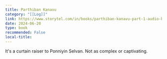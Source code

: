 ```yaml
---
title: Parthiban Kanavu
category: "[[Log]]"
link: https://www.storytel.com/in/books/parthiban-kanavu-part-1-audio-book-715614
date: 2024-06-20
type: book
recommended: False
local-title: 
---
```

It's a curtain raiser to Ponniyin Selvan. Not as complex or captivating.